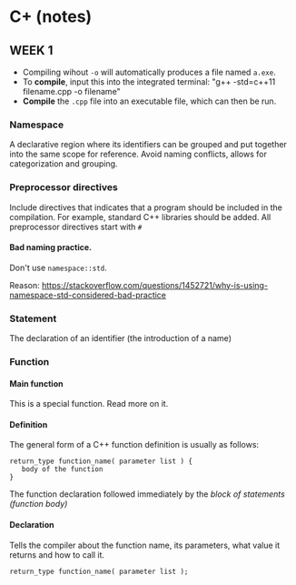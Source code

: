 # C+ (notes)

## WEEK 1
- Compiling wihout ```-o``` will automatically produces a file named ```a.exe```.
- To **compile**, input this into the integrated terminal: "g++ -std=c++11 filename.cpp -o filename"
- **Compile** the ```.cpp``` file into an executable file, which can then be run.


### Namespace
A declarative region where its identifiers can be grouped and put together into the same scope for reference. Avoid naming conflicts, allows for categorization and grouping.

### Preprocessor directives
Include directives that indicates that a program should be included in the compilation. For example, standard C++ libraries should be added. All preprocessor directives start with ```#```

#### Bad naming practice.
Don't use ```namespace::std```.

Reason: https://stackoverflow.com/questions/1452721/why-is-using-namespace-std-considered-bad-practice

### Statement
The declaration of an identifier (the introduction of a name)

### Function 
#### **Main** function
This is a special function. Read more on it.
#### Definition
The general form of a C++ function definition is usually as follows:
```
return_type function_name( parameter list ) {
   body of the function
}
```
The function declaration followed immediately by the _block of statements (function body)_
#### Declaration
Tells the compiler about the function name, its parameters, what value it returns and how to call it.


```
return_type function_name( parameter list );
```




